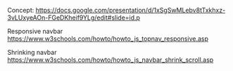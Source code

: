 Concept: https://docs.google.com/presentation/d/1xSgSwMLebv8tTxkhxz-3vLUxyeAOn-FGeDKheif9YLg/edit#slide=id.p

Responsive navbar https://www.w3schools.com/howto/howto_js_topnav_responsive.asp

Shrinking navbar https://www.w3schools.com/howto/howto_js_navbar_shrink_scroll.asp

